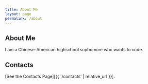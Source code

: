 ```yaml
---
title: About Me
layout: page
permalink: /about
---
```


## About Me

I am a Chinese-American highschool sophomore who
wants to code.

## Contacts

[See the Contacts Page][{{ '/contacts' | relative_url }}].
